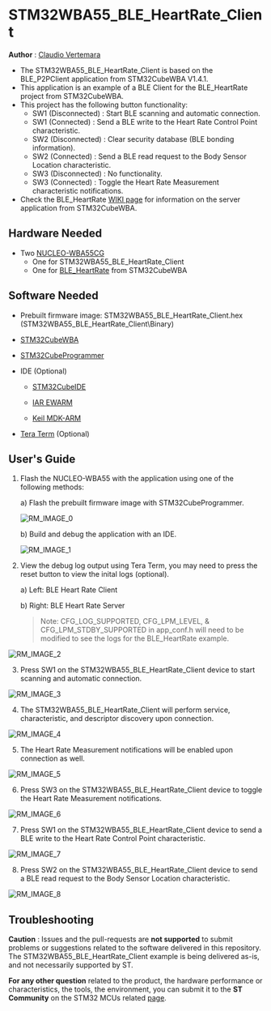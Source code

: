 # STM32WBA55_BLE_HeartRate_Client

**Author** : [Claudio Vertemara](https://github.com/ClaudioVertemara)

* The STM32WBA55_BLE_HeartRate_Client is based on the BLE_P2PClient application from STM32CubeWBA V1.4.1.
* This application is an example of a BLE Client for the BLE_HeartRate project from STM32CubeWBA.
* This project has the following button functionality:
    * SW1 (Disconnected) : Start BLE scanning and automatic connection.
    * SW1 (Connected)    : Send a BLE write to the Heart Rate Control Point characteristic.
    * SW2 (Disconnected) : Clear security database (BLE bonding information).
    * SW2 (Connected)    : Send a BLE read request to the Body Sensor Location characteristic.
    * SW3 (Disconnected) : No functionality.
    * SW3 (Connected)    : Toggle the Heart Rate Measurement characteristic notifications.
* Check the BLE_HeartRate [WIKI page](https://wiki.st.com/stm32mcu/wiki/Connectivity:STM32WBA_HeartRate) for information on the server application from STM32CubeWBA.

## Hardware Needed

  * Two [NUCLEO-WBA55CG](https://www.st.com/en/evaluation-tools/nucleo-wba55cg.html)
    * One for STM32WBA55_BLE_HeartRate_Client
    * One for [BLE_HeartRate](https://github.com/STMicroelectronics/STM32CubeWBA/tree/main/Projects/NUCLEO-WBA55CG/Applications/BLE/BLE_HeartRate) from STM32CubeWBA

## Software Needed

  * Prebuilt firmware image: STM32WBA55_BLE_HeartRate_Client.hex (STM32WBA55_BLE_HeartRate_Client\Binary)

  * [STM32CubeWBA](https://www.st.com/en/embedded-software/stm32cubewba.html)

  * [STM32CubeProgrammer](https://www.st.com/en/development-tools/stm32cubeprog.html)

  * IDE (Optional)

    * [STM32CubeIDE](https://www.st.com/en/development-tools/stm32cubeide.html)

    * [IAR EWARM](https://www.iar.com/products/architectures/arm/iar-embedded-workbench-for-arm/)

    * [Keil MDK-ARM](https://developer.arm.com/Tools%20and%20Software/Keil%20MDK)

  * [Tera Term](https://teratermproject.github.io/index-en.html) (Optional)

## User's Guide

1) Flash the NUCLEO-WBA55 with the application using one of the following methods:

    a) Flash the prebuilt firmware image with STM32CubeProgrammer.

    ![RM_IMAGE_0](Utilities/Media/RM_IMAGE_0.png)

    b) Build and debug the application with an IDE.

    ![RM_IMAGE_1](Utilities/Media/RM_IMAGE_1.png)

2) View the debug log output using Tera Term, you may need to press the reset button to view the inital logs (optional).

    a) Left: BLE Heart Rate Client

    b) Right: BLE Heart Rate Server 
    
    > Note: CFG_LOG_SUPPORTED, CFG_LPM_LEVEL, & CFG_LPM_STDBY_SUPPORTED in app_conf.h will need to be modified to see the logs for the BLE_HeartRate example.

![RM_IMAGE_2](Utilities/Media/RM_IMAGE_2.png)

3) Press SW1 on the STM32WBA55_BLE_HeartRate_Client device to start scanning and automatic connection.

![RM_IMAGE_3](Utilities/Media/RM_IMAGE_3.png)

4) The STM32WBA55_BLE_HeartRate_Client will perform service, characteristic, and descriptor discovery upon connection.

![RM_IMAGE_4](Utilities/Media/RM_IMAGE_4.png)

5) The Heart Rate Measurement notifications will be enabled upon connection as well. 

![RM_IMAGE_5](Utilities/Media/RM_IMAGE_5.png)

6) Press SW3 on the STM32WBA55_BLE_HeartRate_Client device to toggle the Heart Rate Measurement notifications.

![RM_IMAGE_6](Utilities/Media/RM_IMAGE_6.png)

7) Press SW1 on the STM32WBA55_BLE_HeartRate_Client device to send a BLE write to the Heart Rate Control Point characteristic.

![RM_IMAGE_7](Utilities/Media/RM_IMAGE_7.png)

8) Press SW2 on the STM32WBA55_BLE_HeartRate_Client device to send a BLE read request to the Body Sensor Location characteristic.

![RM_IMAGE_8](Utilities/Media/RM_IMAGE_8.png)

## Troubleshooting

**Caution** : Issues and the pull-requests are **not supported** to submit problems or suggestions related to the software delivered in this repository. The STM32WBA55_BLE_HeartRate_Client example is being delivered as-is, and not necessarily supported by ST.

**For any other question** related to the product, the hardware performance or characteristics, the tools, the environment, you can submit it to the **ST Community** on the STM32 MCUs related [page](https://community.st.com/s/topic/0TO0X000000BSqSWAW/stm32-mcus).